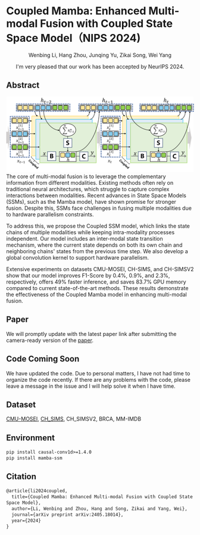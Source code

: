 # Coupled Mamba: Enhanced Multi-modal Fusion with Coupled State Space Model（NIPS 2024)
<div align="center">
  Wenbing Li, Hang Zhou, Junqing Yu, Zikai Song, Wei Yang

  I'm very pleased that our work has been accepted by NeurIPS 2024. 
</div>

## Abstract
![pipline](https://github.com/hustcselwb/coupled-mamba/blob/main/pipline.png)
The core of multi-modal fusion is to leverage the complementary information from different modalities. Existing methods often rely on traditional neural architectures, which struggle to capture complex interactions between modalities. Recent advances in State Space Models (SSMs), such as the Mamba model, have shown promise for stronger fusion. Despite this, SSMs face challenges in fusing multiple modalities due to hardware parallelism constraints.

To address this, we propose the Coupled SSM model, which links the state chains of multiple modalities while keeping intra-modality processes independent. Our model includes an inter-modal state transition mechanism, where the current state depends on both its own chain and neighboring chains' states from the previous time step. We also develop a global convolution kernel to support hardware parallelism.

Extensive experiments on datasets CMU-MOSEI, CH-SIMS, and CH-SIMSV2 show that our model improves F1-Score by 0.4%, 0.9%, and 2.3%, respectively, offers 49% faster inference, and saves 83.7% GPU memory compared to current state-of-the-art methods. These results demonstrate the effectiveness of the Coupled Mamba model in enhancing multi-modal fusion.

## Paper
We will promptly update with the latest paper link after submitting the camera-ready version of the [paper](https://arxiv.org/abs/2405.18014).

## Code Coming Soon
We have updated the code. Due to personal matters, I have not had time to organize the code recently. If there are any problems with the code, please leave a message in the issue and I will help solve it when I have time.

## Dataset
[CMU-MOSEI](https://aclanthology.org/P18-1208.pdf), [CH_SIMS](https://aclanthology.org/2020.acl-main.343/), CH_SIMSV2, BRCA, MM-IMDB

## Environment
```
pip install causal-conv1d>=1.4.0
pip install mamba-ssm
```
## Citation
```
@article{li2024coupled,
  title={Coupled Mamba: Enhanced Multi-modal Fusion with Coupled State Space Model},
  author={Li, Wenbing and Zhou, Hang and Song, Zikai and Yang, Wei},
  journal={arXiv preprint arXiv:2405.18014},
  year={2024}
}
```
